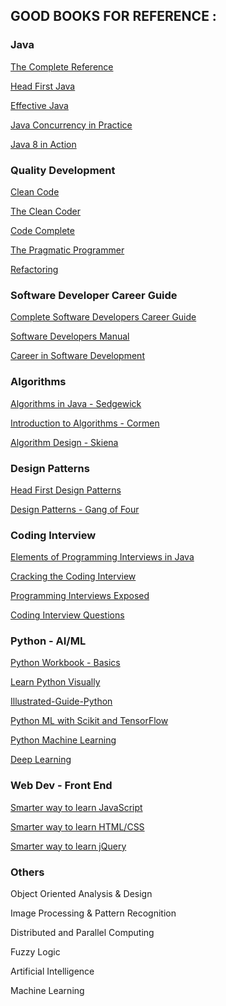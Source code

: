 ## GOOD BOOKS FOR REFERENCE :

### Java

[The Complete Reference](https://www.amazon.com/Java-Complete-Reference-Herbert-Schildt/dp/0071808558)

[Head First Java](https://www.amazon.com/dp/0596009208)

[Effective Java](https://www.amazon.com/Effective-Java-3rd-Joshua-Bloch/dp/0134685997)

[Java Concurrency in Practice](https://www.amazon.com/Java-Concurrency-Practice-Brian-Goetz/dp/0321349601)

[Java 8 in Action](https://www.amazon.com/Java-Action-Lambdas-functional-style-programming/dp/1617291994)

### Quality Development

[Clean Code](https://www.amazon.com/dp/0132350882)

[The Clean Coder](https://www.amazon.com/Clean-Coder-Conduct-Professional-Programmers/dp/0137081073)

[Code Complete](https://www.amazon.com/dp/0735619670)

[The Pragmatic Programmer](https://www.amazon.com/dp/020161622X)

[Refactoring](https://www.amazon.com/Refactoring-Improving-Design-Existing-Code/dp/0201485672)

### Software Developer Career Guide

[Complete Software Developers Career Guide](https://www.amazon.com/Complete-Software-Developers-Career-Guide/dp/0999081411)

[Software Developers Manual](https://www.amazon.com/Soft-Skills-software-developers-manual/dp/1617292397)

[Career in Software Development](https://www.amazon.com/Passionate-Programmer-Remarkable-Development-Pragmatic/dp/1934356344)

### Algorithms

[Algorithms in Java - Sedgewick](https://www.amazon.com/Algorithms-4th-Robert-Sedgewick/dp/032157351X)

[Introduction to Algorithms - Cormen](https://www.amazon.com/Introduction-Algorithms-3rd-MIT-Press/dp/0262033844)

[Algorithm Design - Skiena](https://www.amazon.com/Algorithm-Design-Manual-Steven-Skiena/dp/1848000693)

### Design Patterns

[Head First Design Patterns](https://www.amazon.com/Head-First-Design-Patterns-Brain-Friendly/dp/0596007124)

[Design Patterns - Gang of Four](https://www.amazon.com/Design-Patterns-Elements-Reusable-Object-Oriented/dp/9332555400)

### Coding Interview

[Elements of Programming Interviews in Java](https://www.amazon.com/Elements-Programming-Interviews-Java-Insiders/dp/1517671272)

[Cracking the Coding Interview](https://www.amazon.com/Cracking-Coding-Interview-Programming-Questions/dp/0984782850)

[Programming Interviews Exposed](https://www.amazon.com/Programming-Interviews-Exposed-Secrets-Landing/dp/1118261364)

[Coding Interview Questions](https://www.amazon.com/Coding-Interview-Questions-Narasimha-Karumanchi/dp/8193245202)

### Python - AI/ML

[Python Workbook - Basics](http://www.springer.com/in/book/9783319142395)

[Learn Python Visually](https://www.amazon.com/Learn-Python-Visually-Ivelin-Demirov/dp/0993836712)

[Illustrated-Guide-Python](https://www.amazon.com/Illustrated-Guide-Python-Walkthrough-Illustrations/dp/1977921752)

[Python ML with Scikit and TensorFlow](https://www.amazon.com/dp/B06XNKV5TS)

[Python Machine Learning](https://www.amazon.com/dp/1787125939)

[Deep Learning](https://www.amazon.com/Deep-Learning-Adaptive-Computation-Machine-ebook/dp/B01MRVFGX4)

### Web Dev - Front End

[Smarter way to learn JavaScript](https://www.amazon.com/Smarter-JavaScript-tech-assisted-approach-requires/dp/1497408180)

[Smarter way to learn HTML/CSS](https://www.amazon.com/Smarter-Way-Learn-HTML-CSS/dp/150867387X)

[Smarter way to learn jQuery](https://www.amazon.com/Smarter-Way-Learn-jQuery-Remember/dp/1523986468)

### Others

Object Oriented Analysis & Design

Image Processing & Pattern Recognition

Distributed and Parallel Computing

Fuzzy Logic

Artificial Intelligence

Machine Learning
